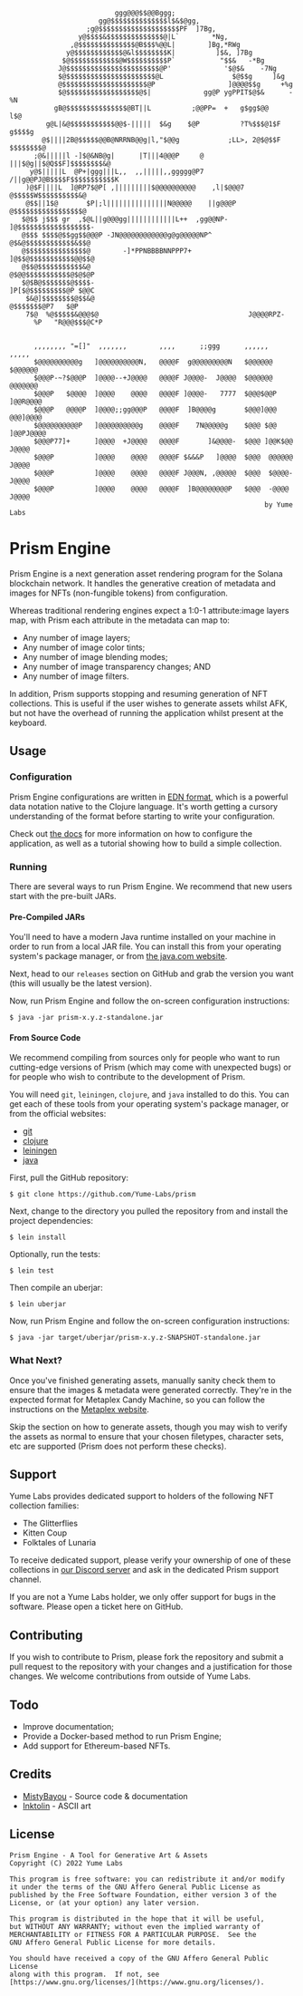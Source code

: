 ```
                          ggg@@@$$@@Bggg;
                      gg@$$$$$$$$$$$$$$l$&$@gg,
                   ;g@$$$$$$$$$$$$$$$$$$$$PF  ]7Bg,
                 y@$$$$&$$$$$$$$$$$$$$@|L`        *Ng,
               ,@$$$$$$$$$$$$$$@B$$$%@@L|        ]Bg,*RWg
              y@$$$$$$$$$$$$@&l$$$$$$$$K|          ]$&, ]7Bg
             $@$$$$$$$$$$$$@W$$$$$$$$$$P`           "$$&   -*Bg
            J@$$$$$$$$$$$$$$$$$$$$$$$@P'             '$@$&    -7Ng
            $@$$$$$$$$$$$$$$$$$$$$$$@L                 $@$$g     ]&g
            @$$$$$$$$$$$$$$$$$$$$$@P                  ]@@@@$$g     +%g
            $@$$$$$$$$$$$$$$$$$$@$|             gg@P ygPPIT$@$&      -%N
           gB@$$$$$$$$$$$$$$$@BT||L          ;@@PP=  +   g$gg$@@       l$@
         g@L|&@$$$$$$$$$$$@@$-|||||  $&g    $@P          ?T%$$$@1$F   g$$$$g
        @$||||2B@$$$$$@@B@NRRNB@@g|l,"$@@g            ;LL>, 2@$@$$F $$$$$$$$@
      ;@&|||||l -]$@&NB@g|      |T|||4@@@P     @     |||$@g||$@Q$$F]$$$$$$$$&@
     y@$|||||L  @P+|ggg|||L,,  ,,|||||,,ggggg@P7    /||g@@PJ@B$$$$F$$$$$$$$$$$K
    )@$F||||L  ]@RP7$@P[ ,|||||||||$@@@@@@@@@@    ,l|$@@@7  @$$$$$W$$$$$$$$$$&@
    @$$||1$@       $P|;l|||||||||||||||N@@@@@    ||g@@@P    @$$$$$$$$$$$$$$$$$@
   $@$$ j$$$ gr  ,$@L||g@@@gg||||||||||||L++  ,gg@@NP-     ]@$$$$$$$$$$$$$$$$$$-
   @$$$ $$$$@$$gg$$@@@P -JN@@@@@@@@@@@@g@g@@@@@NP^         @$&@$$$$$$$$$$$$&$$@
   @$$$$$$$$$$$$$$$@        -]*PPNBBBBNNPPP7+             ]@$$@$$$$$$$$$$$@@$$@
   @$$@$$$$$$$$$$$&@                                      @$@@$$$$$$$$$$$@$@$@P
   $@$B@$$$$$$$@$$$$-                                    ]P[$@$$$$$$$$$@P $@@C
    $&@]$$$$$$$$@$$&@                                       @$$$$$$$@P7   $@P
    7$@  %@$$$$$&@@@$@                                     J@@@@RPZ-
      %P   "R@@@$$$@C*P


      ,,,,,,,, "=[]"  ,,,,,,,        ,,,,      ;;ggg      ,,,,,,      ,,,,,
      $@@@@@@@@@@g   ]@@@@@@@@@@N,   @@@@F  g@@@@@@@@@N   $@@@@@@    $@@@@@@
      $@@@P-~?$@@@P  ]@@@@--+J@@@@   @@@@F J@@@@-  J@@@@  $@@@@@@    @@@@@@@
      $@@@P   $@@@@  ]@@@@    @@@@   @@@@F ]@@@@-   7777  $@@@$@@P  ]@@R@@@@
      $@@@P   @@@@P  ]@@@@;;gg@@@P   @@@@F  ]B@@@@g       $@@@]@@@  @@@]@@@@
      $@@@@@@@@@@P   ]@@@@@@@@@@g    @@@@F    7N@@@@@g    $@@@ $@@ ]@@PJ@@@@
      $@@@P77]+      ]@@@@  +J@@@@   @@@@F       ]&@@@@-  $@@@ ]@@K$@@ J@@@@
      $@@@P          ]@@@@    @@@@   @@@@F $&&&P   ]@@@@  $@@@  @@@@@@ J@@@@
      $@@@P          ]@@@@    @@@@   @@@@F J@@@N, ,@@@@@  $@@@  $@@@@- J@@@@
      $@@@P          ]@@@@    @@@@   @@@@F  ]B@@@@@@@@P   $@@@  -@@@@  J@@@@
                                                               by Yume Labs

```

# Prism Engine

Prism Engine is a next generation asset rendering program for the Solana
blockchain network. It handles the generative creation of metadata and images
for NFTs (non-fungible tokens) from configuration.

Whereas traditional rendering engines expect a 1:0-1 attribute:image layers map,
with Prism each attribute in the metadata can map to:

  - Any number of image layers;
  - Any number of image color tints;
  - Any number of image blending modes;
  - Any number of image transparency changes; AND
  - Any number of image filters.

In addition, Prism supports stopping and resuming generation of NFT collections.
This is useful if the user wishes to generate assets whilst AFK, but not have
the overhead of running the application whilst present at the keyboard.

## Usage

### Configuration

Prism Engine configurations are written in 
[EDN format](https://github.com/edn-format/edn), which is a powerful data
notation native to the Clojure language. It's worth getting a cursory
understanding of the format before starting to write your configuration.

Check out [the docs](./doc) for more information on how to configure the 
application, as well as a tutorial showing how to build a simple collection.

### Running

There are several ways to run Prism Engine. We recommend that new users start
with the pre-built JARs.

#### Pre-Compiled JARs

You'll need to have a modern Java runtime installed on your machine in order to
run from a local JAR file. You can install this from your operating system's
package manager, or from 
[the java.com website](https://java.com/en/download/manual.jsp).

Next, head to our `releases` section on GitHub and grab the version you want
(this will usually be the latest version).

Now, run Prism Engine and follow the on-screen configuration instructions:

```
$ java -jar prism-x.y.z-standalone.jar
```

#### From Source Code

We recommend compiling from sources only for people who want to run cutting-edge
versions of Prism (which may come with unexpected bugs) or for people who wish
to contribute to the development of Prism.

You will need `git`, `leiningen`, `clojure`, and `java` installed to do this.
You can get each of these tools from your operating system's package manager, or
from the official websites:

  - [git](https://git-scm.com/downloads)
  - [clojure](https://clojure.org/guides/getting_started)
  - [leiningen](https://leiningen.org/#install)
  - [java](https://java.com/en/download/manual.jsp)

First, pull the GitHub repository:

```
$ git clone https://github.com/Yume-Labs/prism
```

Next, change to the directory you pulled the repository from and install 
the project dependencies:

```
$ lein install
```

Optionally, run the tests:

```
$ lein test
```

Then compile an uberjar:

```
$ lein uberjar
```

Now, run Prism Engine and follow the on-screen configuration instructions:

```
$ java -jar target/uberjar/prism-x.y.z-SNAPSHOT-standalone.jar
```

### What Next?

Once you've finished generating assets, manually sanity check them to ensure
that the images & metadata were generated correctly. They're in the expected
format for Metaplex Candy Machine, so you can follow the instructions on the
[Metaplex website](https://docs.metaplex.com/candy-machine-v2/getting-started).

Skip the section on how to generate assets, though you may wish to verify the
assets as normal to ensure that your chosen filetypes, character sets, etc are
supported (Prism does not perform these checks).

## Support

Yume Labs provides dedicated support to holders of the following NFT 
collection families:

  - The Glitterflies
  - Kitten Coup
  - Folktales of Lunaria

To receive dedicated support, please verify your ownership of one of these
collections in [our Discord server](https://discord.gg/yume-labs) and ask in the
dedicated Prism support channel.

If you are not a Yume Labs holder, we only offer support for bugs in the
software. Please open a ticket here on GitHub.

## Contributing

If you wish to contribute to Prism, please fork the repository and submit a pull
request to the repository with your changes and a justification for those
changes. We welcome contributions from outside of Yume Labs.

## Todo

  - Improve documentation;
  - Provide a Docker-based method to run Prism Engine;
  - Add support for Ethereum-based NFTs.

## Credits

  - [MistyBayou](https://twitter.com/mistybayounft) - Source code & documentation
  - [Inktolin](https://twitter.com/inktolin) - ASCII art

## License

```
Prism Engine - A Tool for Generative Art & Assets
Copyright (C) 2022 Yume Labs

This program is free software: you can redistribute it and/or modify
it under the terms of the GNU Affero General Public License as
published by the Free Software Foundation, either version 3 of the
License, or (at your option) any later version.

This program is distributed in the hope that it will be useful,
but WITHOUT ANY WARRANTY; without even the implied warranty of
MERCHANTABILITY or FITNESS FOR A PARTICULAR PURPOSE.  See the
GNU Affero General Public License for more details.

You should have received a copy of the GNU Affero General Public License
along with this program.  If not, see 
[https://www.gnu.org/licenses/](https://www.gnu.org/licenses/).
```
